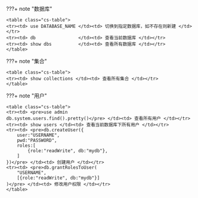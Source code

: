 ???+ note "数据库"

    <table class="cs-table">
    <tr><td> use DATABASE_NAME </td><td> 切换到指定数据库，如不存在则新建 </td></tr>
    <tr><td> db                </td><td> 查看当前数据库 </td></tr>
    <tr><td> show dbs          </td><td> 查看所有数据库 </td></tr>
    </table>

???+ note "集合"

    <table class="cs-table">
    <tr><td> show collections </td><td> 查看所有集合 </td></tr>
    </table>

???+ note "用户"

    <table class="cs-table">
    <tr><td> <pre>use admin
    db.system.users.find().pretty()</pre> </td><td> 查看所有用户 </td></tr>
    <tr><td> show users </td><td> 查看当前数据库下所有用户 </td></tr>
    <tr><td> <pre>db.createUser({
        user:"USERNAME",
        pwd:"PASSWORD",
        roles:[
            {role:"readWrite", db:"mydb"},
        ]
    })</pre> </td><td> 创建用户 </td></tr>
    <tr><td> <pre>db.grantRolesToUser(
        "USERNAME",
        [{role:"readWrite", db:"mydb"}]
    )</pre> </td><td> 修改用户权限 </td></tr>
    </table>
